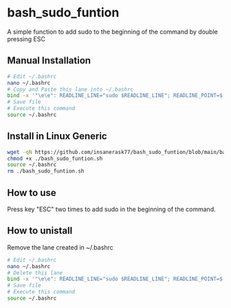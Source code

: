 # bash_sudo_funtion
A simple function to add sudo to the beginning of the command by double pressing ESC

## Manual Installation
```bash
# Edit ~/.bashrc
nano ~/.bashrc
# Copy and Paste this lane into ~/.bashrc
bind -x '"\e\e": READLINE_LINE="sudo $READLINE_LINE"; READLINE_POINT=$((READLINE_POINT + 5))'
# Save file
# Execute this command
source ~/.bashrc

```

## Install in Linux Generic

```bash
wget -qN https://github.com/insanerask77/bash_sudo_funtion/blob/main/bash_sudo_funtion.sh
chmod +x ./bash_sudo_funtion.sh
source ~/.bashrc
rm ./bash_sudo_funtion.sh
```

## How to use

 Press key "ESC" two times to add sudo in the beginning of the command.

 ## How to unistall

 Remove the lane created in ~/.bashrc

 ```bash
# Edit ~/.bashrc
nano ~/.bashrc
# Delete this lane
bind -x '"\e\e": READLINE_LINE="sudo $READLINE_LINE"; READLINE_POINT=$((READLINE_POINT + 5))'
# Save file
# Execute this command
source ~/.bashrc
```
